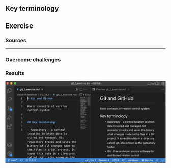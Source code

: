 # 

## Key terminology





## Exercise




### Sources


****

### Overcome challenges

### Results


![screenshot](/00_includes/git_02_screenshot.png)

